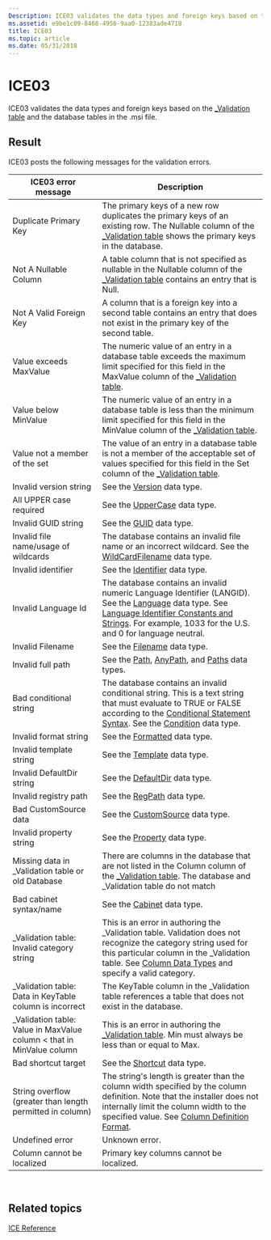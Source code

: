 ```yaml
---
Description: ICE03 validates the data types and foreign keys based on the \_Validation table and the database tables in the .msi file.
ms.assetid: e9be1c09-8468-4956-9aa0-12383ade4718
title: ICE03
ms.topic: article
ms.date: 05/31/2018
---
```


# ICE03

ICE03 validates the data types and foreign keys based on the [\_Validation table](-validation-table.md) and the database tables in the .msi file.

## Result

ICE03 posts the following messages for the validation errors.



| ICE03 error message                                                       | Description                                                                                                                                                                                                                                                                               |
|---------------------------------------------------------------------------|-------------------------------------------------------------------------------------------------------------------------------------------------------------------------------------------------------------------------------------------------------------------------------------------|
| Duplicate Primary Key                                                     | The primary keys of a new row duplicates the primary keys of an existing row. The Nullable column of the [\_Validation table](-validation-table.md) shows the primary keys in the database.                                                                                              |
| Not A Nullable Column                                                     | A table column that is not specified as nullable in the Nullable column of the [\_Validation table](-validation-table.md) contains an entry that is Null.                                                                                                                                |
| Not A Valid Foreign Key                                                   | A column that is a foreign key into a second table contains an entry that does not exist in the primary key of the second table.                                                                                                                                                          |
| Value exceeds MaxValue                                                    | The numeric value of an entry in a database table exceeds the maximum limit specified for this field in the MaxValue column of the [\_Validation table](-validation-table.md).                                                                                                           |
| Value below MinValue                                                      | The numeric value of an entry in a database table is less than the minimum limit specified for this field in the MinValue column of the [\_Validation table](-validation-table.md).                                                                                                      |
| Value not a member of the set                                             | The value of an entry in a database table is not a member of the acceptable set of values specified for this field in the Set column of the [\_Validation table](-validation-table.md).                                                                                                  |
| Invalid version string                                                    | See the [Version](version.md) data type.                                                                                                                                                                                                                                                 |
| All UPPER case required                                                   | See the [UpperCase](uppercase.md) data type.                                                                                                                                                                                                                                             |
| Invalid GUID string                                                       | See the [GUID](guid.md) data type.                                                                                                                                                                                                                                                       |
| Invalid file name/usage of wildcards                                      | The database contains an invalid file name or an incorrect wildcard. See the [WildCardFilename](wildcardfilename.md) data type.                                                                                                                                                          |
| Invalid identifier                                                        | See the [Identifier](identifier.md) data type.                                                                                                                                                                                                                                           |
| Invalid Language Id                                                       | The database contains an invalid numeric Language Identifier (LANGID). See the [Language](language.md) data type. See [Language Identifier Constants and Strings](https://msdn.microsoft.com/en-us/library/Dd318693(v=VS.85).aspx). For example, 1033 for the U.S. and 0 for language neutral.<br/> |
| Invalid Filename                                                          | See the [Filename](filename.md) data type.                                                                                                                                                                                                                                               |
| Invalid full path                                                         | See the [Path](path.md), [AnyPath](anypath.md), and [Paths](paths.md) data types.                                                                                                                                                                                                      |
| Bad conditional string                                                    | The database contains an invalid conditional string. This is a text string that must evaluate to TRUE or FALSE according to the [Conditional Statement Syntax](conditional-statement-syntax.md). See the [Condition](condition.md) data type.                                           |
| Invalid format string                                                     | See the [Formatted](formatted.md) data type.                                                                                                                                                                                                                                             |
| Invalid template string                                                   | See the [Template](template.md) data type.                                                                                                                                                                                                                                               |
| Invalid DefaultDir string                                                 | See the [DefaultDir](defaultdir.md) data type.                                                                                                                                                                                                                                           |
| Invalid registry path                                                     | See the [RegPath](regpath.md) data type.                                                                                                                                                                                                                                                 |
| Bad CustomSource data                                                     | See the [CustomSource](customsource.md) data type.                                                                                                                                                                                                                                       |
| Invalid property string                                                   | See the [Property](property.md) data type.                                                                                                                                                                                                                                               |
| Missing data in \_Validation table or old Database                        | There are columns in the database that are not listed in the Column column of the [\_Validation table](-validation-table.md). The database and \_Validation table do not match                                                                                                           |
| Bad cabinet syntax/name                                                   | See the [Cabinet](cabinet.md) data type.                                                                                                                                                                                                                                                 |
| \_Validation table: Invalid category string                               | This is an error in authoring the \_Validation table. Validation does not recognize the category string used for this particular column in the \_Validation table. See [Column Data Types](column-data-types.md) and specify a valid category.                                           |
| \_Validation table: Data in KeyTable column is incorrect                  | The KeyTable column in the \_Validation table references a table that does not exist in the database.                                                                                                                                                                                     |
| \_Validation table: Value in MaxValue column < that in MinValue column | This is an error in authoring the [\_Validation table](-validation-table.md). Min must always be less than or equal to Max.                                                                                                                                                              |
| Bad shortcut target                                                       | See the [Shortcut](shortcut.md) data type.                                                                                                                                                                                                                                               |
| String overflow (greater than length permitted in column)                 | The string's length is greater than the column width specified by the column definition. Note that the installer does not internally limit the column width to the specified value. See [Column Definition Format](column-definition-format.md).                                         |
| Undefined error                                                           | Unknown error.                                                                                                                                                                                                                                                                            |
| Column cannot be localized                                                | Primary key columns cannot be localized.                                                                                                                                                                                                                                                  |



 

## Related topics

<dl> <dt>

[ICE Reference](ice-reference.md)
</dt> </dl>

 

 





